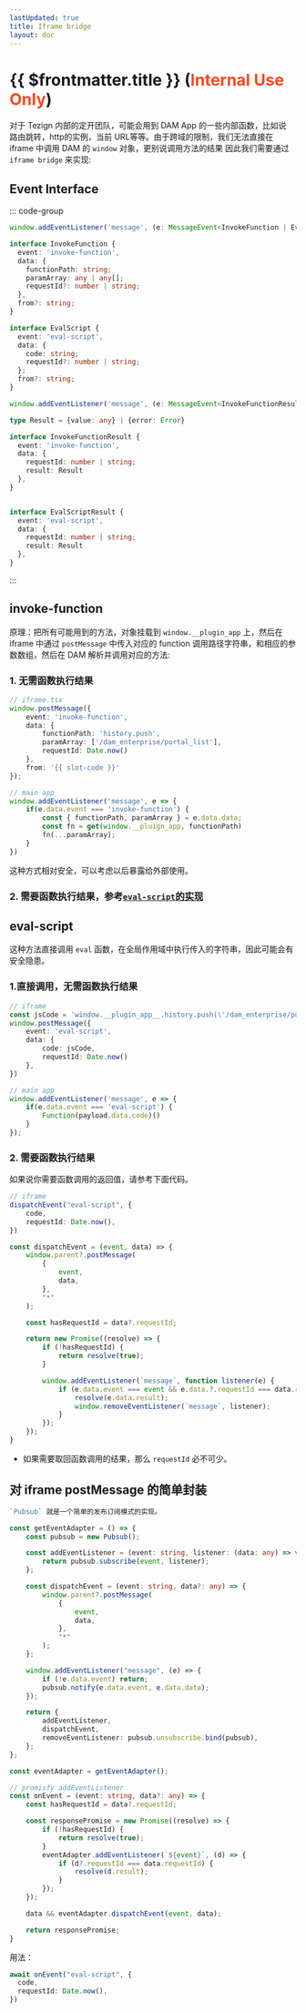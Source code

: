```yaml
---
lastUpdated: true
title: Iframe bridge
layout: doc
---
```


# {{ $frontmatter.title }} (<span style="color: ff471e">Internal Use Only</span>)

对于 Tezign 内部的定开团队，可能会用到 DAM App 的一些内部函数，比如说 路由跳转，http的实例，当前 URL等等。由于跨域的限制，我们无法直接在 iframe 中调用 DAM 的 `window` 对象，更别说调用方法的结果 因此我们需要通过 `iframe bridge` 来实现: 


## Event Interface
::: code-group
```ts [host.ts]
window.addEventListener('message', (e: MessageEvent<InvokeFunction | EvalScript>) => void)

interface InvokeFunction {
  event: 'invoke-function',
  data: {
    functionPath: string;
    paramArray: any | any[];
    requestId?: number | string;
  },
  from?: string;
}

interface EvalScript {
  event: 'eval-script',
  data: {
    code: string;
    requestId?: number | string;
  };
  from?: string;
}
```

```ts [iframe.ts]
window.addEventListener('message', (e: MessageEvent<InvokeFunctionResult | EvalScriptResult>) => void)

type Result = {value: any} | {error: Error}

interface InvokeFunctionResult {
  event: 'invoke-function',
  data: {
    requestId: number | string;
    result: Result
  },
}


interface EvalScriptResult {
  event: 'eval-script',
  data: {
    requestId: number | string;
    result: Result
  },
}
```
:::

## invoke-function
原理：把所有可能用到的方法，对象挂载到 `window.__plugin_app` 上，然后在 iframe 中通过 `postMessage` 中传入对应的 function 调用路径字符串，和相应的参数数组，然后在 DAM 解析并调用对应的方法:

### 1. 无需函数执行结果
```ts
// iframe.tsx
window.postMessage({
    event: 'invoke-function',
    data: {
        functionPath: 'history.push',
        paramArray: ['/dam_enterprise/portal_list'],
        requestId: Date.now()
    },
    from: '{{ slot-code }}'
});

// main app
window.addEventListener('message', e => {
    if(e.data.event === 'invoke-function') {
        const { functionPath, paramArray } = e.data.data;
        const fn = get(window.__pluign_app, functionPath)
        fn(...paramArray);
    }
})
```
这种方式相对安全，可以考虑以后暴露给外部使用。

### 2. 需要函数执行结果，参考[`eval-script`的实现](#eval-script)

## eval-script
这种方法直接调用 `eval` 函数，在全局作用域中执行传入的字符串，因此可能会有安全隐患。

### 1.直接调用，无需函数执行结果
```ts
// iframe
const jsCode = 'window.__plugin_app__.history.push(\'/dam_enterprise/portal_list\')'
window.postMessage({
    event: 'eval-script',
    data: {
        code: jsCode,
        requestId: Date.now()
    },
})

// main app
window.addEventListener('message', e => {
    if(e.data.event === 'eval-script') {
        Function(payload.data.code)()
    }
});
```
### 2. 需要函数执行结果
如果说你需要函数调用的返回值，请参考下面代码。
```ts 
// iframe
dispatchEvent("eval-script", {
    code,
    requestId: Date.now(),
})

const dispatchEvent = (event, data) => {
    window.parent?.postMessage(
        {
            event,
            data,
        },
        "*"
    );

    const hasRequestId = data?.requestId;

    return new Promise((resolve) => {
        if (!hasRequestId) {
            return resolve(true);
        }

        window.addEventListener(`message`, function listener(e) {
            if (e.data.event === event && e.data.?.requestId === data.requestId) {
                resolve(e.data.result);
                window.removeEventListener(`message`, listener);
            }
        });
    });
}
```
- 如果需要取回函数调用的结果，那么 `requestId` 必不可少。


## 对 iframe postMessage 的简单封装
```ts
`Pubsub` 就是一个简单的发布订阅模式的实现。

const getEventAdapter = () => {
    const pubsub = new Pubsub();

    const addEventListener = (event: string, listener: (data: any) => void) => {
        return pubsub.subscribe(event, listener);
    };

    const dispatchEvent = (event: string, data?: any) => {
        window.parent?.postMessage(
            {
                event,
                data,
            },
            "*"
        );
    };

    window.addEventListener("message", (e) => {
        if (!e.data.event) return;
        pubsub.notify(e.data.event, e.data.data);
    });

    return {
        addEventListener,
        dispatchEvent,
        removeEventListener: pubsub.unsubscribe.bind(pubsub),
    };
};

const eventAdapter = getEventAdapter();

// promisfy addEventListener
const onEvent = (event: string, data?: any) => {
    const hasRequestId = data?.requestId;

    const responsePromise = new Promise((resolve) => {
        if (!hasRequestId) {
            return resolve(true);
        }
        eventAdapter.addEventListener(`${event}`, (d) => {
            if (d?.requestId === data.requestId) {
                resolve(d.result);
            }
        });
    });

    data && eventAdapter.dispatchEvent(event, data);

    return responsePromise;
}
```

用法：
```ts
await onEvent("eval-script", {
  code,
  requestId: Date.now(),
})
```